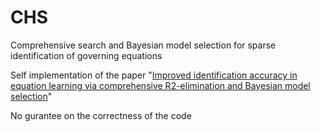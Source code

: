 # CHS
Comprehensive search and Bayesian model selection for sparse identification of governing equations

Self implementation of the paper "[Improved identification accuracy in equation learning via
comprehensive R2-elimination and Bayesian model selection](https://openreview.net/forum?id=0ck7hJ8EVC)"

No gurantee on the correctness of the code
